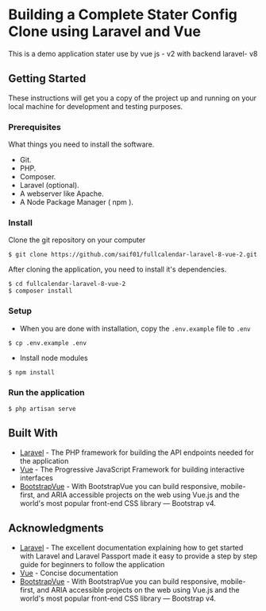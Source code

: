 # Building a Complete Stater Config Clone using Laravel and Vue
This is a demo application stater use by vue js - v2 with backend laravel- v8

## Getting Started
These instructions will get you a copy of the project up and running on your local machine for development and testing purposes.

### Prerequisites
What things you need to install the software.

* Git.
* PHP.
* Composer.
* Laravel (optional).
* A webserver like Apache.
* A Node Package Manager ( npm ).

### Install
Clone the git repository on your computer
```
$ git clone https://github.com/saif01/fullcalendar-laravel-8-vue-2.git
```


After cloning the application, you need to install it's dependencies. 
```
$ cd fullcalendar-laravel-8-vue-2
$ composer install
```

### Setup
- When you are done with installation, copy the `.env.example` file to `.env`
```
$ cp .env.example .env
```

- Install node modules
```
$ npm install
```

### Run the application
```
$ php artisan serve
```

## Built With
* [Laravel](https://laravel.com) - The PHP framework for building the API endpoints needed for the application
* [Vue](https://vuejs.org) - The Progressive JavaScript Framework for building interactive interfaces
* [BootstrapVue](https://bootstrap-vue.org/) - With BootstrapVue you can build responsive, mobile-first, and ARIA accessible projects on the web using Vue.js and the world's most popular front-end CSS library — Bootstrap v4.



## Acknowledgments
* [Laravel](https://laravel.com) - The excellent documentation explaining how to get started with Laravel and Laravel Passport made it easy to provide a step by step guide for beginners to follow the application
* [Vue](https://vuejs.org) - Concise documentation 
* [BootstrapVue](https://bootstrap-vue.org/) - With BootstrapVue you can build responsive, mobile-first, and ARIA accessible projects on the web using Vue.js and the world's most popular front-end CSS library — Bootstrap v4.


